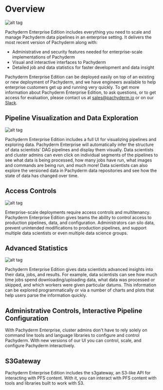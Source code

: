 # Overview

![alt tag](enterprise.png)

Pachyderm Enterprise Edition includes everything you need to scale and manage Pachyderm data pipelines in an enterprise setting. It delivers the most recent version of Pachyderm along with:

- Administrative and security features needed for enterprise-scale implementations of Pachyderm 
- Visual and interactive interfaces to Pachyderm  
- Detailed job and data statistics for faster development and data insight

Pachyderm Enterprise Edition can be deployed easily on top of an existing or new deployment of Pachyderm, and we have engineers available to help enterprise customers get up and running very quickly.  To get more information about Pachyderm Enterprise Edition, to ask questions, or to get access for evaluation, please contact us at [sales@pachyderm.io](mailto:sales@pachyderm.io) or on our [Slack](http://slack.pachyderm.io/). 

## Pipeline Visualization and Data Exploration

![alt tag](dashboard.png)

Pachyderm Enterprise Edition includes a full UI for visualizing pipelines and exploring data.  Pachyderm Enterprise will automatically infer the structure of data scientists' DAG pipelines and display them visually.  Data scientists and cluster admins can even click on individual segments of the pipelines to see what data is being processed, how many jobs have run, what images and commands are being run, and much more!  Data scientists can also explore the versioned data in Pachyderm data repositories and see how the state of data has changed over time.  

## Access Controls

![alt tag](auth_dash5.png)

Enterprise-scale deployments require access controls and multitenancy.  Pachyderm Enterprise Edition gives teams the ability to control access to production pipelines, data, and configuration.  Administrators can silo data, prevent unintended modifications to production pipelines, and support multiple data scientists or even multiple data science groups.

## Advanced Statistics 

![alt tag](stats.png)

Pachyderm Enterprise Edition gives data scientists advanced insights into their data, jobs, and results. For example, data scientists can see how much time jobs spend downloading/uploading data, what data was processed or skipped, and which workers were given particular datums. This information can be explored programmatically or via a number of charts and plots that help users parse the information quickly.

## Administrative Controls, Interactive Pipeline Configuration

With Pachyderm Enterprise, cluster admins don't have to rely solely on command line tools and language libraries to configure and control Pachyderm. With new versions of our UI you can control, scale, and configure Pachyderm interactively.

## S3Gateway

Pachyderm Enterprise Edition includes the s3gateway, an S3-like API for interacting with PFS content. With it, you can interact with PFS content with tools and libraries built to work with S3.
